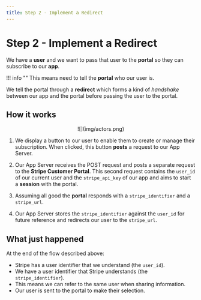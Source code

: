 ```yaml
---
title: Step 2 - Implement a Redirect
---
```


# Step 2 - Implement a Redirect

We have a **user** and we want to pass that user to the **portal** so they can
subscribe to our **app**.

!!! info ""
    This means need to tell the **portal** who our user is. 

We tell the portal through a **redirect** which forms a kind of _handshake_ between
our app and the portal before passing the user to the portal.

## How it works

<center>
  ![](img/actors.png)
</center>

1. We display a button to our user to enable them to create or manage their subscription.
When clicked, this button **posts** a request to our App Server.

2. Our App Server receives the POST request and posts a separate request to the 
**Stripe Customer Portal**. This second request contains the `user_id` of our
current user and the `stripe_api_key` of our app and aims to start a **session** with the portal.

3. Assuming all good the **portal** responds with a `stripe_identifier`
and a `stripe_url`.

4. Our App Server stores the `stripe_identifier` against the `user_id` for future
reference and redirects our user to the `stripe_url`.

## What just happened

At the end of the flow described above:

* Stripe has a user identifier that we understand (the `user_id`).
* We have a user identifier that Stripe understands (the `stripe_identifier`).
* This means we can refer to the same user when sharing information.
* Our user is sent to the portal to make their selection.

